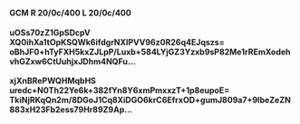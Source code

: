#### GCM R 20/0c/400 L 20/0c/400
**uOSs70zZ1GpSDcpV**<br/>**XQ0ihXa1tOpKSQWk6ifdgrNXIPVV96z0R26q4EJqszs=**<br/>**oBhJF0+hTyFXH5kxZJLpP/Luxb+584LYjGZ3Yzxb9sP82Me1rREmXodehvhGZxw6CtUuhjxJDhm4NQFu...**<br/><br/>
**xjXnBRePWQHMqbHS**<br/>**uredc+N0Th22Ye6k+382fYn8Y6xmPmxxzT+1p8eupoE=**<br/>**TkiNjRKqQn2m/8DGoJ1Cq8XiDGO6krC6EfrxOD+gumJ809a7+9lbeZeZN883xH23Fb2ess79Hr89Z9Ap...**